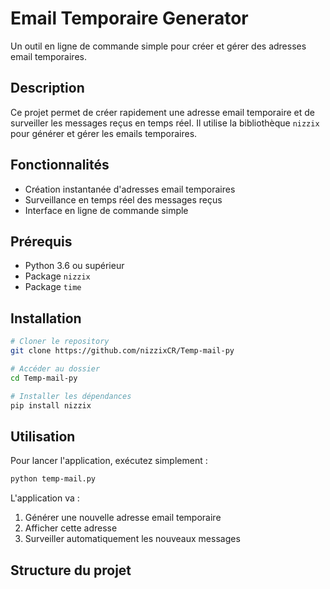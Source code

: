 # Email Temporaire Generator

Un outil en ligne de commande simple pour créer et gérer des adresses email temporaires.

## Description

Ce projet permet de créer rapidement une adresse email temporaire et de surveiller les messages reçus en temps réel. Il utilise la bibliothèque `nizzix` pour générer et gérer les emails temporaires.

## Fonctionnalités

- Création instantanée d'adresses email temporaires
- Surveillance en temps réel des messages reçus
- Interface en ligne de commande simple

## Prérequis

- Python 3.6 ou supérieur
- Package `nizzix`
- Package `time`

## Installation

```bash
# Cloner le repository
git clone https://github.com/nizzixCR/Temp-mail-py

# Accéder au dossier
cd Temp-mail-py

# Installer les dépendances
pip install nizzix
```

## Utilisation

Pour lancer l'application, exécutez simplement :

```bash
python temp-mail.py
```

L'application va :
1. Générer une nouvelle adresse email temporaire
2. Afficher cette adresse
3. Surveiller automatiquement les nouveaux messages

## Structure du projet
